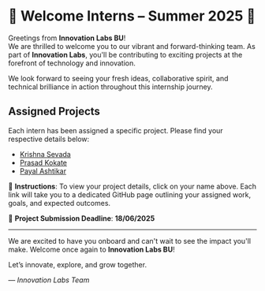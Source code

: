 # 🌟 Welcome Interns – Summer 2025 🌟

Greetings from **Innovation Labs BU**!  
We are thrilled to welcome you to our vibrant and forward-thinking team. As part of **Innovation Labs**, you'll be contributing to exciting projects at the forefront of technology and innovation.

We look forward to seeing your fresh ideas, collaborative spirit, and technical brilliance in action throughout this internship journey.

## Assigned Projects

Each intern has been assigned a specific project. Please find your respective details below:

- [Krishna Sevada](https://github.com/kamalrana123/Intern-2025/blob/main/Krishna-Sevada.md)  
- [Prasad Kokate](https://github.com/kamalrana123/Intern-2025/blob/main/prasad-kokate.md)  
- [Payal Ashtikar](https://github.com/kamalrana123/Intern-2025/blob/main/Payal-Ashtikar.md)

🔗 **Instructions**: To view your project details, click on your name above. Each link will take you to a dedicated GitHub page outlining your assigned work, goals, and expected outcomes.

📅 **Project Submission Deadline**: **18/06/2025**

---

We are excited to have you onboard and can't wait to see the impact you'll make. Welcome once again to **Innovation Labs BU**!

Let’s innovate, explore, and grow together.

— *Innovation Labs Team*
